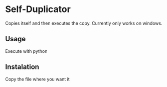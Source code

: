 # Self-Duplicator

Copies itself and then executes the copy. Currently only works on windows.

## Usage

Execute with python

## Instalation

Copy the file where you want it
